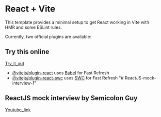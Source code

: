 # React + Vite

This template provides a minimal setup to get React working in Vite with HMR and some ESLint rules.

Currently, two official plugins are available:

## Try this online
[Try_it_out](https://yash-pandey07.github.io/ReactJS-mock-interview-1/)

- [@vitejs/plugin-react](https://github.com/vitejs/vite-plugin-react/blob/main/packages/plugin-react/README.md) uses [Babel](https://babeljs.io/) for Fast Refresh
- [@vitejs/plugin-react-swc](https://github.com/vitejs/vite-plugin-react-swc) uses [SWC](https://swc.rs/) for Fast Refresh
"# ReactJS-mock-interview-1" 


## ReactJS mock interview by Semicolon Guy
[Youtube_link](https://www.youtube.com/watch?v=4d00x5H2hkc&t=285s&ab_channel=SemicolonGuy)

